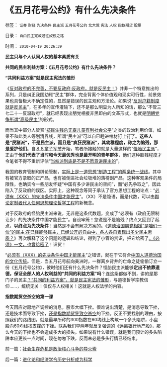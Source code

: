 # 《五月花号公约》有什么先决条件

标签： `证券` `财经` `先决条件` `民主派` `五月花号公约` `北大荒` `宪法` `人权` `指数期货` `股票` 

目录： `自由民主宪政通往奴役之路`

时间： `2010-04-19 20:26:39`

**民主只与个人认同人权的基本素质有关**

**共同的民主利益方案：《五月花号公约》有什么先决条件？**

**“共同利益方案”就是民主宪法的雏形**

《[反对政府的不完善，不要反政府;反政府，就是反民主！](../../../2010/4/13/反政府，就是反民主！.md)》并非一个特意推出的系列，只是纠正我国幼稚“民主”群体，完全背离个体价值观和现实可行性，前景效果也具备极大不确定性的，显然是错误的民主观和方法论。如果说“[反对户籍制度就是反民主](../../../2010/3/6/为户籍制度正名，是民主启蒙的关键一环.md)”，在多年的宣传灌输下，还不是那么明显为人所知的话，那么“不管三七二十一反温政府”，就已经表现出朋党相援非黑即白的文革形式，也就是[明朝党争所谓“高级民主”](http://darthvad.blog.163.com/blog/static/5339947020094211013072/)的形式。

而当其中部分人赞赏“[郑民生残杀无辜儿童有利社会公平](../../../2010/3/26/“郑民生屠幼案”无涉公平和民主和道德.md)”之类的政治利用价值，如果不和此类人等划清界线，所谓“民主派”可以自已睡进棺材钉上钉了。**这些人是“民猪派”，不是民主派，而且是“疯狂民猪派”，其幼稚程度，称之为脑残，那是爱护他们**。自[８８童子军节](http://darthvad.blog.163.com/blog/static/5339947020094251031015/)开始，笔者所接触的就是大量这样的“[怪胎民主派](http://hi.baidu.com/darthchn/blog/item/0c1a63b59081627a8bd4b2bc.html)”，正由于**他们代表了当时和今天最优秀也是最开明的青年群体**，他们这种脑残程度才令笔者不得不重新评估“[当权派到底是不是不愿意讲民主的](http://darthvad.blog.163.com/blog/static/53399470200973023758325/)”。

我国的教育管制和舆论管制，[实际上是一道思想“制造工程”的两条统一战线](../../../2009/7/27/可爱右派越辩越黑.md)。其中有被官方录取的正产品，也有被倒进社会垃圾堆的落榜副产品。这种客观条件的局限性，也确实令一些朋友怀疑“中国有多少讲民主的空间”，而“必先争取之”，因此陷入了反政府的误区。实际上，这种观念等同于承认了官方思想工程的论点：“[必须有（XXX）的先决条件中国才能民主](../../../2010/3/2/“物质供应极大丰富才能讲民主“.md)”。（XX）不是隐语，而是代数，可以由[舆论定制者代入任何思想理论哲学工程](../../../2009/7/27/实用主义的现代愚民制造业.md)的新概念。

对于反政府的怪胎民主派来说，无非是这条代数题，变成了“必须有（政府无限制让步）的先决条件中国才能民主”。自设牢笼！您说是不是脑残？终点又回到了起点，**以终点为先决条件**！当然是不会有解决方案的。《[道德治国朋党相援“是咱们一伙”的民主;在已经能够民主，已经公开的自由中，各人各自表现出多少民主素质？](../../../2010/4/16/朋党相援之“你是咱们一伙的吗”.md)》再次解释了这个问题的逻辑和结论，得到了小管的赏识，把它给密了[。《必须》一文，也曾给密了](../../../2010/3/2/“物质供应极大丰富才能讲民主“.md)！识货！

“[必须有（XXX）的先决条件中国才能民主](../../../2010/3/2/“物质供应极大丰富才能讲民主“.md)”之错误，就在于它符合[中国人道德治国的文化传统](http://darthvad.blog.sohu.com/133552226.html)。但是，当五月花号航向美洲时，一群离乡背井的亡命之徒偷偷订立一份《五月花号公约》，彼时他们还有什么先决条件？怪胎民主派能够**定出不依靠道德，保证全部人的人权利益的“共同的利益方案”吗**？连这条都做不到，讲的是那门子的民主[？“共同的利益方案”，就是民主宪法的雏形](../../../2007/9/30/民主就是与民约法；法律并不是道德的上层建筑.md)，与道德哲学宗教信仰……，统统无关！仅仅与人权相关！这就是人权法学的内容。

**指数期货空杀空的第一课**

今天因应对房地产调控的消息，股市大幅下挫。很难说出清楚，是消息导致下挫，还是技术面导致下挫，[还是指数期货导致空杀空](../../../2010/4/15/“反对派”不是“对抗派”.md)的下挫。反正不要找别的理由，按照我们的路线图，就是最早所称的300指数在60均线上构筑一个多头陷阱，小盘股向60均线找支撑的下挫。联系我们早两年就反复强调的《[远离银行地产股](../../../2008/4/8/战略性回避银行地产股.md)》，那么今天的下挫也不会造成多大的损失。如果说有什么错误，就是我们预计的多头陷阱本应更长一点时间，现在匆匆下跌，反而未必是多头行情已经结束。



前一篇：[社会生存危机是政治核心斗争的导火索](../../../2010/4/19/社会生存危机是政治核心斗争的导火索.md)

后一篇：[进化论和经济学令历史分析成为科学](../../../2010/4/19/进化论和经济学令历史分析成为科学.md)